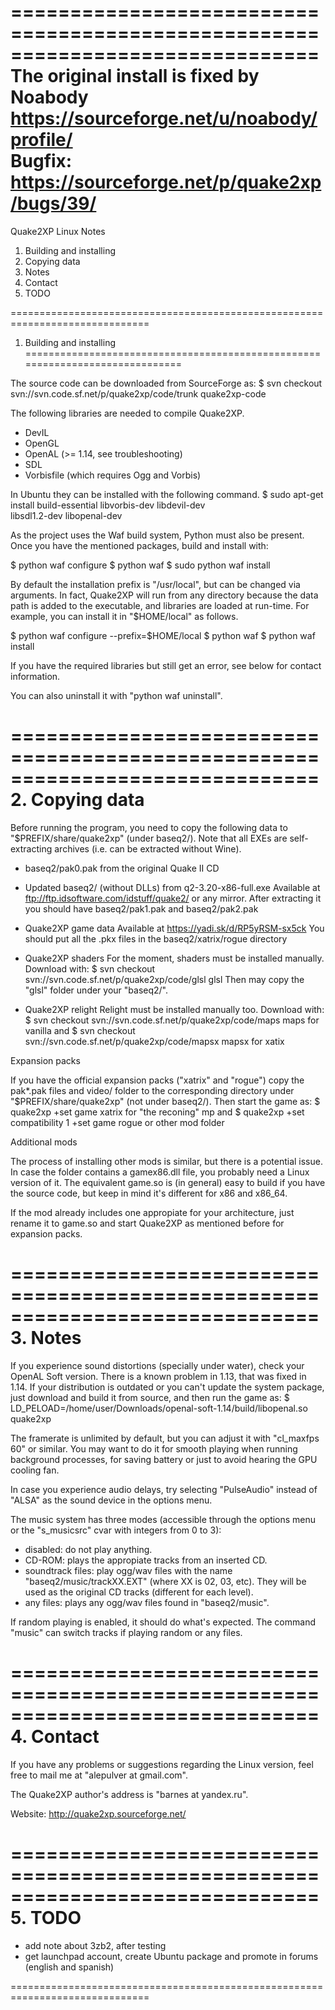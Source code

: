 
==============================================================================  
The original install is fixed by Noabody https://sourceforge.net/u/noabody/profile/  
Bugfix: https://sourceforge.net/p/quake2xp/bugs/39/  
==============================================================================  

Quake2XP Linux Notes  

1. Building and installing  
2. Copying data  
3. Notes  
4. Contact  
5. TODO  

==============================================================================  
1. Building and installing  
==============================================================================

The source code can be downloaded from SourceForge as:
$ svn checkout svn://svn.code.sf.net/p/quake2xp/code/trunk quake2xp-code

The following libraries are needed to compile Quake2XP.
- DevIL
- OpenGL
- OpenAL (>= 1.14, see troubleshooting)
- SDL
- Vorbisfile (which requires Ogg and Vorbis)

In Ubuntu they can be installed with the following command.
$ sudo apt-get install build-essential libvorbis-dev libdevil-dev \
  libsdl1.2-dev libopenal-dev

As the project uses the Waf build system, Python must also be present. Once
you have the mentioned packages, build and install with:

$ python waf configure
$ python waf
$ sudo python waf install

By default the installation prefix is "/usr/local", but can be changed via
arguments. In fact, Quake2XP will run from any directory because the data path
is added to the executable, and libraries are loaded at run-time. For example,
you can install it in "$HOME/local" as follows.

$ python waf configure --prefix=$HOME/local
$ python waf
$ python waf install

If you have the required libraries but still get an error, see below for
contact information.

You can also uninstall it with "python waf uninstall".

==============================================================================  
2. Copying data  
==============================================================================  

Before running the program, you need to copy the following data to
"$PREFIX/share/quake2xp" (under baseq2/). Note that all EXEs are
self-extracting archives (i.e. can be extracted without Wine).

- baseq2/pak0.pak from the original Quake II CD

- Updated baseq2/ (without DLLs) from q2-3.20-x86-full.exe
  Available at ftp://ftp.idsoftware.com/idstuff/quake2/ or any mirror.
  After extracting it you should have baseq2/pak1.pak and baseq2/pak2.pak

- Quake2XP game data
  Available at https://yadi.sk/d/RP5yRSM-sx5ck
  You should put all the .pkx files in the baseq2/xatrix/rogue directory

- Quake2XP shaders
  For the moment, shaders must be installed manually. Download with:
  $ svn checkout svn://svn.code.sf.net/p/quake2xp/code/glsl glsl
  Then may copy the "glsl" folder under your "baseq2/".

- Quake2XP relight
  Relight must be installed manually too. Download with:
  $ svn checkout svn://svn.code.sf.net/p/quake2xp/code/maps maps
  for vanilla
  and
  $ svn checkout svn://svn.code.sf.net/p/quake2xp/code/mapsx mapsx
  for xatix

Expansion packs

If you have the official expansion packs ("xatrix" and "rogue") copy the
pak*.pak files and video/ folder to the corresponding directory under
"$PREFIX/share/quake2xp" (not under baseq2/). Then start the game as:
$ quake2xp +set game xatrix
for "the reconing" mp
and
$ quake2xp +set compatibility 1 +set game rogue
or other mod folder

Additional mods

The process of installing other mods is similar, but there is a potential
issue. In case the folder contains a gamex86.dll file, you probably need a
Linux version of it. The equivalent game.so is (in general) easy to build if
you have the source code, but keep in mind it's different for x86 and x86_64.

If the mod already includes one appropiate for your architecture, just rename
it to game.so and start Quake2XP as mentioned before for expansion packs.

==============================================================================  
3. Notes  
==============================================================================  

If you experience sound distortions (specially under water), check your OpenAL
Soft version. There is a known problem in 1.13, that was fixed in 1.14. If
your distribution is outdated or you can't update the system package, just
download and build it from source, and then run the game as:
$ LD_PELOAD=/home/user/Downloads/openal-soft-1.14/build/libopenal.so quake2xp

The framerate is unlimited by default, but you can adjust it with
"cl_maxfps 60" or similar. You may want to do it for smooth playing when
running background processes, for saving battery or just to avoid hearing the
GPU cooling fan.

In case you experience audio delays, try selecting "PulseAudio" instead of
"ALSA" as the sound device in the options menu.

The music system has three modes (accessible through the options menu or the
"s_musicsrc" cvar with integers from 0 to 3):
- disabled: do not play anything.
- CD-ROM: plays the appropiate tracks from an inserted CD.
- soundtrack files: play ogg/wav files with the name
  "baseq2/music/trackXX.EXT" (where XX is 02, 03, etc). They will be used as
  the original CD tracks (different for each level).
- any files: plays any ogg/wav files found in "baseq2/music".

If random playing is enabled, it should do what's expected. The command
"music" can switch tracks if playing random or any files.

==============================================================================  
4. Contact  
==============================================================================

If you have any problems or suggestions regarding the Linux version, feel free
to mail me at "alepulver at gmail.com".

The Quake2XP author's address is "barnes at yandex.ru".

Website: http://quake2xp.sourceforge.net/

==============================================================================  
5. TODO  
==============================================================================

- add note about 3zb2, after testing
- get launchpad account, create Ubuntu package and promote in
  forums (english and spanish)

==============================================================================
